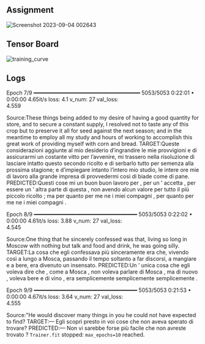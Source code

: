 ## Assignment
![Screenshot 2023-09-04 002643](https://github.com/gdeotale/ERA/assets/8176219/0e93990d-ce32-4dc5-a292-a28010d18c00)

## Tensor Board
![training_curve](https://github.com/gdeotale/ERA/assets/8176219/3f24258e-ce95-4e06-b0c7-63c052aec7d0)

## Logs

Epoch 7/9  ━━━━━━━━━━━━━━━━━━━━━━━━━━━━━━━━━ 5053/5053 0:22:01 • 0:00:00 4.65it/s loss: 4.1 v_num: 27 val_loss:    
                                                                                  4.559        
                                                                                  
Source:These things being added to my desire of having a good quantity for store, and to secure a constant supply, 
I resolved not to taste any of this crop but to preserve it all for seed against the next season; and in the 
meantime to employ all my study and hours of working to accomplish this great work of providing myself with corn 
and bread.
TARGET:Queste considerazioni aggiunte al mio desiderio d’ingrandire le mie provvigioni e di assicurarmi un costante
vitto per l’avvenire, mi trassero nella risoluzione di lasciare intatto questo secondo ricolto e di serbarlo tutto 
per semenza alla prossima stagione; e d’impiegare intanto l’intero mio studio, le intere ore mie di lavoro alla 
grande impresa di provvedermi così di biade come di pane.
PREDICTED:Questi cose mi un buon buon lavoro per , per un ’ accetta , per essere un ’ altra parte di questa , non 
avendo alcun valore per tutto il più piccolo ricolto ; ma per quanto per me ne i miei compagni , per quanto per me 
ne i miei compagni .

Epoch 8/9  ━━━━━━━━━━━━━━━━━━━━━━━━━━━━━━━━ 5053/5053 0:22:02 • 0:00:00 4.61it/s loss: 3.88 v_num: 27 val_loss:    
                                                                                 4.545  
                                                                                 
Source:One thing that he sincerely confessed was that, living so long in Moscow with nothing but talk and food and 
drink, he was going silly.
TARGET:La cosa che egli confessava più sinceramente era che, vivendo così a lungo a Mosca, passando il tempo 
soltanto a far discorsi, a mangiare e a bere, era divenuto un insensato.
PREDICTED:Un ’ unica cosa che egli voleva dire che , come a Mosca , non voleva parlare di Mosca , ma di nuovo , 
voleva bere e di vino , era semplicemente semplicemente semplicemente .

Epoch 9/9  ━━━━━━━━━━━━━━━━━━━━━━━━━━━━━━━━ 5053/5053 0:21:53 • 0:00:00 4.67it/s loss: 3.64 v_num: 27 val_loss:    
                                                                                 4.555     
                                                                                 
Source:"He would discover many things in you he could not have expected to find?
TARGET:— Egli scoprì presto in voi cose che non aveva sperato di trovare?
PREDICTED:— Non vi sarebbe forse più facile che non avreste trovato ?
`Trainer.fit` stopped: `max_epochs=10` reached.
